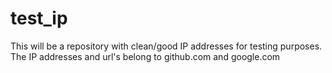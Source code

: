 # test_ip
This will be a repository with clean/good IP addresses for testing purposes.
The IP addresses and url's belong to github.com and google.com

